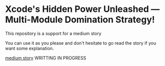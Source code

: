 # Xcode's Hidden Power Unleashed — Multi-Module Domination Strategy!

This repository is a support for a medium story

You can use it as you please and don't hesitate to go read the story if you want some explanation.

[medium story]() WRITTING IN PROGRESS
